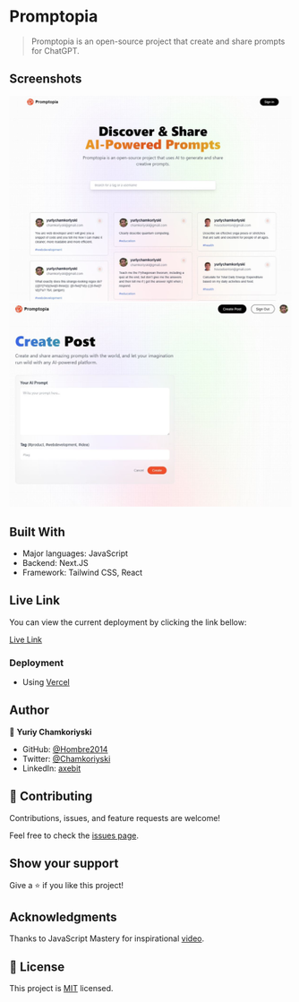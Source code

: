 # Promptopia

> Promptopia is an open-source project that create and share prompts for ChatGPT.

## Screenshots

![Home](public/assets/images/promptopia_home.jpg)
![Create prompt](public/assets/images/promptopia_create.jpg)

## Built With

- Major languages: JavaScript
- Backend: Next.JS
- Framework: Tailwind CSS, React

## Live Link

You can view the current deployment by clicking the link bellow:

[Live Link](https://promptopia-hombre2014.vercel.app/)

### Deployment

- Using [Vercel](https://vercel.com/)

## Author

👤 **Yuriy Chamkoriyski**

- GitHub: [@Hombre2014](https://github.com/Hombre2014)
- Twitter: [@Chamkoriyski](https://twitter.com/Chamkoriyski)
- LinkedIn: [axebit](https://linkedin.com/in/axebit)

## 🤝 Contributing

Contributions, issues, and feature requests are welcome!

Feel free to check the [issues page](https://github.com/Hombre/sgare-prompts/issues).

## Show your support

Give a ⭐️ if you like this project!

## Acknowledgments

Thanks to JavaScript Mastery for inspirational [video](https://www.youtube.com/watch?v=wm5gMKuwSYk&ab_channel=JavaScriptMastery).

## 📝 License

This project is [MIT](./license.md) licensed.
